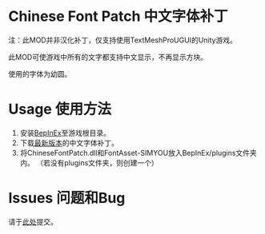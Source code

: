 # Chinese Font Patch 中文字体补丁

注：此MOD并非汉化补丁，仅支持使用TextMeshProUGUI的Unity游戏。

此MOD可使游戏中所有的文字都支持中文显示，不再显示方块。

使用的字体为幼圆。

# Usage 使用方法

1. 安装[BepInEx](https://github.com/BepInEx/BepInEx)至游戏根目录。
2. 下载[最新版本](https://github.com/ShingekiNoRex/ChineseFontPatch/releases)的中文字体补丁。
3. 将ChineseFontPatch.dll和FontAsset-SIMYOU放入BepInEx/plugins文件夹内。
   （若没有plugins文件夹，则创建一个）

# Issues 问题和Bug
请于[此处](https://github.com/ShingekiNoRex/ChineseFontPatch/issues)提交。
